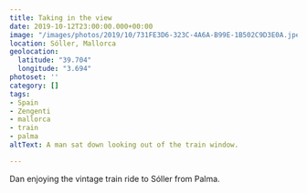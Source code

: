 ```yaml
---
title: Taking in the view
date: 2019-10-12T23:00:00.000+00:00
image: "/images/photos/2019/10/731FE3D6-323C-4A6A-B99E-1B502C9D3E0A.jpeg"
location: Sóller, Mallorca
geolocation:
  latitude: "39.704"
  longitude: "3.694"
photoset: ''
category: []
tags:
- Spain
- Zengenti
- mallorca
- train
- palma
altText: A man sat down looking out of the train window.

---
```

Dan enjoying the vintage train ride to Sóller from Palma.